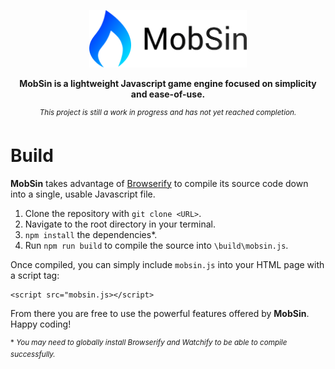 <p align="center"><img src="./doc/logo/logo_text.png" alt="drawing" width="50%" /></p>

<p align="center"><b>MobSin is a lightweight Javascript game engine focused on simplicity and ease-of-use.</b></p>

<p align="center"><sup><i>This project is still a work in progress and has not yet reached completion.</i></sup></p>

# Build

**MobSin** takes advantage of [Browserify](http://browserify.org/) to compile its source code down into a single, usable Javascript file.

1. Clone the repository with `git clone <URL>`.
2. Navigate to the root directory in your terminal.
3. `npm install` the dependencies\*.
4. Run `npm run build` to compile the source into `\build\mobsin.js`.

Once compiled, you can simply include `mobsin.js` into your HTML page with a script tag:

    <script src="mobsin.js></script>
    
From there you are free to use the powerful features offered by **MobSin**. Happy coding!

<sup>\* <i>You may need to globally install Browserify and Watchify to be able to compile successfully.</i></sup>
